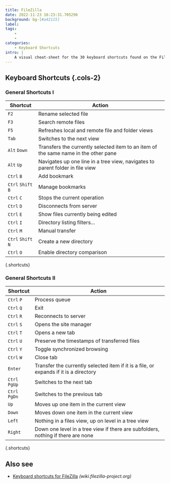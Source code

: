 ```yaml
---
title: FileZilla
date: 2022-11-23 16:23:31.705296
background: bg-[#a42115]
label: 
tags: 
    - 
    - 
categories:
    - Keyboard Shortcuts
intro: |
    A visual cheat-sheet for the 30 keyboard shortcuts found on the FileZilla program
---
```




Keyboard Shortcuts {.cols-2}
------------------



### General Shortcuts I

Shortcut | Action
---|---
`F2`  | Rename selected file
`F3`  | Search remote files
`F5`  | Refreshes local and remote file and folder views
`Tab`  | Switches to the next view
`Alt` `Down`  | Transfers the currently selected item to an item of the same name in the other pane
`Alt` `Up`  | Navigates up one line in a tree view, navigates to parent folder in file view
`Ctrl` `B`  | Add bookmark
`Ctrl` `Shift` `B`  | Manage bookmarks
`Ctrl` `C`  | Stops the current operation
`Ctrl` `D`  | Disconnects from server
`Ctrl` `E`  | Show files currently being edited
`Ctrl` `I`  | Directory listing filters...
`Ctrl` `M`  | Manual transfer
`Ctrl` `Shift` `N`  | Create a new directory
`Ctrl` `O`  | Enable directory comparison
{.shortcuts}



### General Shortcuts II

Shortcut | Action
---|---
`Ctrl` `P`  | Process queue
`Ctrl` `Q`  | Exit
`Ctrl` `R`  | Reconnects to server
`Ctrl` `S`  | Opens the site manager
`Ctrl` `T`  | Opens a new tab
`Ctrl` `U`  | Preserve the timestamps of transferred files
`Ctrl` `Y`  | Toggle synchronized browsing
`Ctrl` `W`  | Close tab
`Enter`  | Transfer the currently selected item if it is a file, or expands if it is a directory
`Ctrl` `PgUp`  | Switches to the next tab
`Ctrl` `PgDn`  | Switches to the previous tab
`Up`  | Moves up one item in the current view
`Down`  | Moves down one item in the current view
`Left`  | Nothing in a files view, up on level in a tree view
`Right`  | Down one level in a tree view if there are subfolders, nothing if there are none
{.shortcuts}





Also see
--------
- [Keyboard shortcuts for FileZilla](https://wiki.filezilla-project.org/Keyboard_shortcuts) _(wiki.filezilla-project.org)_
